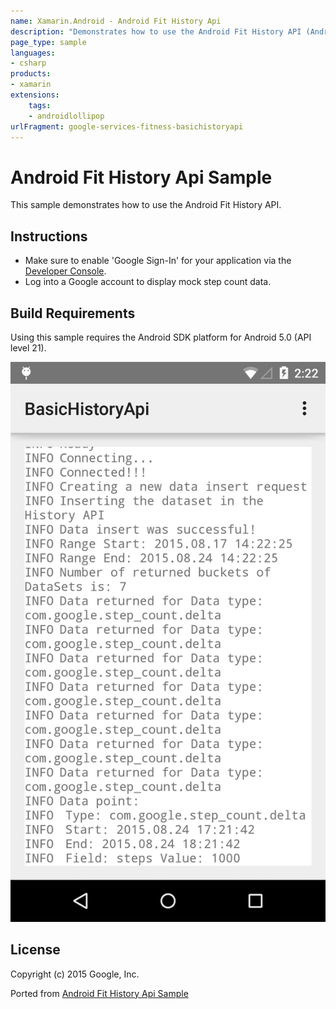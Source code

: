 ```yaml
---
name: Xamarin.Android - Android Fit History Api
description: "Demonstrates how to use the Android Fit History API (Android Lollipop)"
page_type: sample
languages:
- csharp
products:
- xamarin
extensions:
    tags:
    - androidlollipop
urlFragment: google-services-fitness-basichistoryapi
---
```

# Android Fit History Api Sample

This sample demonstrates how to use the Android Fit History API.

## Instructions

- Make sure to enable 'Google Sign-In' for your application via the [Developer Console](https://developers.google.com/mobile/add?platform=android).
- Log into a Google account to display mock step count data.

## Build Requirements

Using this sample requires the Android SDK platform for Android 5.0 (API level 21).

![Android Fit History Api Sample application screenshot](Screenshots/screenshot1.png "Android Fit History Api Sample application screenshot")

## License

Copyright (c) 2015 Google, Inc.

Ported from [Android Fit History Api Sample](https://github.com/googlesamples/android-fit/tree/master/BasicHistoryApi)
